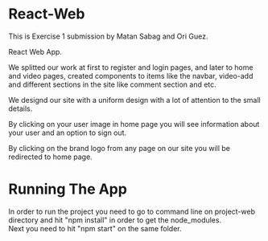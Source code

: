 # React-Web
This is Exercise 1 submission by Matan Sabag and Ori Guez.

React Web App.

We splitted our work at first to register and login pages, and later to home and video pages,
created components to items like the navbar, video-add and different sections in the site like comment section and etc.

We designd our site with a uniform design with a lot of attention to the small details.  

By clicking on your user image in home page you will see information about your user and an option to sign out.

By clicking on the brand logo from any page on our site you will be redirected to home page.


# Running The App
In order to run the project you need to go to command line on project-web directory and hit "npm install" in order to get the node_modules.  
 Next you need to hit "npm start" on the same folder.